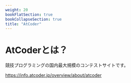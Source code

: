 ```yaml
---
weight: 20
bookFlatSection: true
bookCollapseSection: true
title: "AtCoder"
---
```


# AtCoderとは？
競技プログラミングの国内最大規模のコンテストサイトです。

https://info.atcoder.jp/overview/about/atcoder